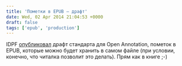 ```yaml
---
title: 'Пометки в EPUB — драфт'
date: Wed, 02 Apr 2014 21:04:53 +0000
draft: false
tags: ['epub', 'production']
---
```


IDPF [опубликовал](http://www.idpf.org/epub/oa/) драфт стандарта для Open Annotation, пометок в EPUB, которые можно будет хранить в самом файле (при условии, конечно, что читалка позволит это делать). Прям как в книге ;-)